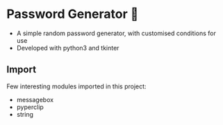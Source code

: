 <h1> Password Generator 🔑 </h1>

* A simple random password generator, with customised conditions for use
* Developed with python3 and tkinter

<h2>Import</h2>
Few interesting modules imported in this project:

* messagebox
* pyperclip
* string

